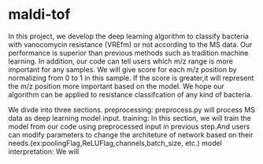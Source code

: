 # maldi-tof
In this project, we develop the deep learning algorithm to classify bacteria with vanocomycin resistance (VREfm) or not according to the MS data. Our performance is superior than previous methods such as tradition machine learning. In addition, our code can tell users which m/z range is more important for any samples. We will give score for each m/z position by normalizing from 0 to 1 in this sample. If the score is greater,it will represent the m/z position more important based on the model. We hope our algorithm can be applied to resistance classifcation of any kind of bacteria.

We divde into three sections.
preprocessing:
preprocess.py will process MS data as deep learning model input.
training:
In this section, we will train the model from our code using preprocessed input in previous step.And users can modify parameters to change the architeture of network based on their needs.(ex:poolingFlag,ReLUFlag,channels,batch_size, etc.)
model interpretation:
We will


